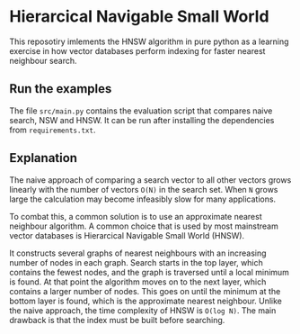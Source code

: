 # Hierarcical Navigable Small World

This reposotiry imlements the HNSW algorithm in pure python as a learning
exercise in how vector databases perform indexing for faster nearest neighbour
search.

## Run the examples

The file `src/main.py` contains the evaluation script that compares naive
search, NSW and HNSW. It can be run after installing the dependencies from
`requirements.txt`.

## Explanation

The naive approach of comparing a search vector to all other vectors grows
linearly with the number of vectors `O(N)` in the search set. When `N` grows
large the calculation may become infeasibly slow for many applications.

To combat this, a common solution is to use an approximate nearest neighbour
algorithm. A common choice that is used by most mainstream vector databases is
Hierarcical Navigable Small World (HNSW).

It constructs several graphs of nearest neighbours with an increasing number of
nodes in each graph. Search starts in the top layer, which contains the fewest
nodes, and the graph is traversed until a local minimum is found. At that point
the algorithm moves on to the next layer, which contains a larger number of
nodes. This goes on until the minimum at the bottom layer is found, which is the
approximate nearest neighbour. Unlike the naive approach, the time complexity of
HNSW is `O(log N)`. The main drawback is that the index must be built before
searching.
